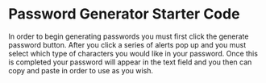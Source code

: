 # Password Generator Starter Code
In order to begin generating passwords you must first click the generate password button. After you click a series of alerts pop up and you must select which type of characters you would like in your password. Once this is completed your password will appear in the text field and you then can copy and paste in order to use as you wish.